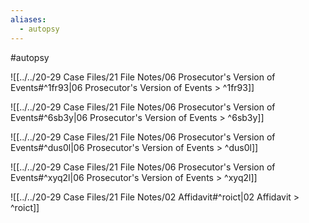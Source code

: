 ```yaml
---
aliases:
  - autopsy
---
```

#autopsy

![[../../20-29 Case Files/21 File Notes/06 Prosecutor's Version of Events#^1fr93|06 Prosecutor's Version of Events > ^1fr93]]

![[../../20-29 Case Files/21 File Notes/06 Prosecutor's Version of Events#^6sb3y|06 Prosecutor's Version of Events > ^6sb3y]]

![[../../20-29 Case Files/21 File Notes/06 Prosecutor's Version of Events#^dus0l|06 Prosecutor's Version of Events > ^dus0l]]

![[../../20-29 Case Files/21 File Notes/06 Prosecutor's Version of Events#^xyq2l|06 Prosecutor's Version of Events > ^xyq2l]]

![[../../20-29 Case Files/21 File Notes/02 Affidavit#^roict|02 Affidavit > ^roict]]
